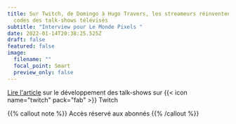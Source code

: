 ```yaml
---
title: Sur Twitch, de Domingo à Hugo Travers, les streameurs réinventent les
  codes des talk-shows télévisés
subtitle: "Interview pour Le Monde Pixels "
date: 2022-01-14T20:38:25.525Z
draft: false
featured: false
image:
  filename: ""
  focal_point: Smart
  preview_only: false
---
```

[Lire l'article](https://www.lemonde.fr/pixels/article/2022/01/14/sur-twitch-de-domingo-a-hugo-travers-les-streameurs-reinventent-les-codes-des-talk-shows-televises_6109539_4408996.html) sur le développement des talk-shows sur {{< icon name="twitch" pack="fab" >}} Twitch

{{% callout note %}}
Accès réservé aux abonnés
{{% /callout %}}